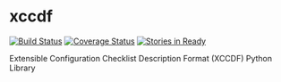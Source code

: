 
xccdf
=====

[![Build Status](https://travis-ci.org/Dalveen84/xccdf.svg?branch=master)](https://travis-ci.org/Dalveen84/xccdf)
[![Coverage Status](https://coveralls.io/repos/Dalveen84/xccdf/badge.png?branch=master)](https://coveralls.io/r/Dalveen84/xccdf?branch=master)
[![Stories in Ready](https://badge.waffle.io/dalveen84/xccdf.png?label=ready&title=Ready)](https://waffle.io/dalveen84/xccdf)

Extensible Configuration Checklist Description Format (XCCDF) Python Library
